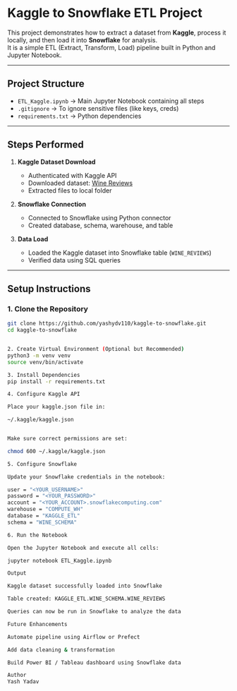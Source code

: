 # Kaggle to Snowflake ETL Project

This project demonstrates how to extract a dataset from **Kaggle**, process it locally, and then load it into **Snowflake** for analysis.  
It is a simple ETL (Extract, Transform, Load) pipeline built in Python and Jupyter Notebook.

---

## Project Structure

- `ETL_Kaggle.ipynb` → Main Jupyter Notebook containing all steps  
- `.gitignore` → To ignore sensitive files (like keys, creds)  
- `requirements.txt` → Python dependencies  

---

## Steps Performed

1. **Kaggle Dataset Download**  
   - Authenticated with Kaggle API  
   - Downloaded dataset: [Wine Reviews](https://www.kaggle.com/datasets/zynicide/wine-reviews)  
   - Extracted files to local folder  

2. **Snowflake Connection**  
   - Connected to Snowflake using Python connector  
   - Created database, schema, warehouse, and table  

3. **Data Load**  
   - Loaded the Kaggle dataset into Snowflake table (`WINE_REVIEWS`)  
   - Verified data using SQL queries  

---

## Setup Instructions

### 1. Clone the Repository
```bash
git clone https://github.com/yashydv110/kaggle-to-snowflake.git
cd kaggle-to-snowflake


2. Create Virtual Environment (Optional but Recommended)
python3 -m venv venv
source venv/bin/activate

3. Install Dependencies
pip install -r requirements.txt

4. Configure Kaggle API

Place your kaggle.json file in:

~/.kaggle/kaggle.json


Make sure correct permissions are set:

chmod 600 ~/.kaggle/kaggle.json

5. Configure Snowflake

Update your Snowflake credentials in the notebook:

user = "<YOUR_USERNAME>"
password = "<YOUR_PASSWORD>"
account = "<YOUR_ACCOUNT>.snowflakecomputing.com"
warehouse = "COMPUTE_WH"
database = "KAGGLE_ETL"
schema = "WINE_SCHEMA"

6. Run the Notebook

Open the Jupyter Notebook and execute all cells:

jupyter notebook ETL_Kaggle.ipynb

Output

Kaggle dataset successfully loaded into Snowflake

Table created: KAGGLE_ETL.WINE_SCHEMA.WINE_REVIEWS

Queries can now be run in Snowflake to analyze the data

Future Enhancements

Automate pipeline using Airflow or Prefect

Add data cleaning & transformation

Build Power BI / Tableau dashboard using Snowflake data

Author
Yash Yadav
